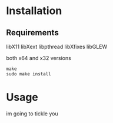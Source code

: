 # Installation

## Requirements

libX11 libXext libpthread libXfixes libGLEW

both x64 and x32 versions

```
make
sudo make install
```

# Usage
im going to tickle you 
